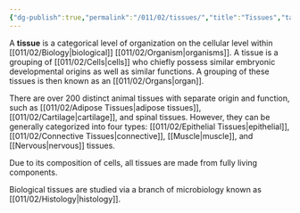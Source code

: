 ```yaml
---
{"dg-publish":true,"permalink":"/011/02/tissues/","title":"Tissues","tags":["BIOL422"],"noteIcon":"1","created":"2024-10-19T20:27:19.138-07:00","updated":"2024-10-03T23:07:28.718-07:00"}
---
```


A **tissue** is a categorical level of organization on the cellular level within [[011/02/Biology\|biological]] [[011/02/Organism\|organisms]]. A tissue is a grouping of [[011/02/Cells\|cells]] who chiefly possess similar embryonic developmental origins as well as similar functions. A grouping of these tissues is then known as an [[011/02/Organs\|organ]].

There are over 200 distinct animal tissues with separate origin and function, such as [[011/02/Adipose Tissues\|adipose tissues]], [[011/02/Cartilage\|cartilage]], and spinal tissues. However, they can be generally categorized into four types: [[011/02/Epithelial Tissues\|epithelial]], [[011/02/Connective Tissues\|connective]], [[Muscle\|muscle]], and [[Nervous\|nervous]] tissues.

Due to its composition of cells, all tissues are made from fully living components.

Biological tissues are studied via a branch of microbiology known as [[011/02/Histology\|histology]].
